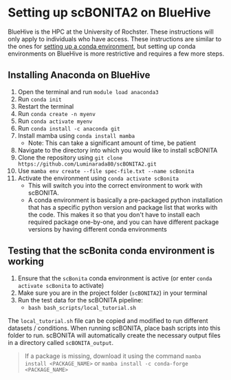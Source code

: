 # Setting up scBONITA2 on BlueHive
BlueHive is the HPC at the University of Rochster. These instructions will only apply to individuals who have access. These instructions are similar to the ones for [setting up a conda environment](conda_setup.md), but setting up conda environments on BlueHive is more restrictive and requires a few more steps.

## Installing Anaconda on BlueHive
1. Open the terminal and run `module load anaconda3`
2. Run `conda init`
3. Restart the terminal
4. Run `conda create -n myenv`
5. Run `conda activate myenv`
6. Run `conda install -c anaconda git`
7. Install mamba using `conda install mamba`
    - Note: This can take a significant amount of time, be patient
8. Navigate to the directory into which you would like to install scBONITA
9. Clone the repository using `git clone https://github.com/Luminarada80/scBONITA2.git`
10. Use `mamba env create --file spec-file.txt --name scBonita`
11. Activate the environment using `conda activate scBonita`
    - This will switch you into the correct environment to work with scBONITA.
    - A conda environment is basically a pre-packaged python installation that has a specific python version and package list that works with the code. This makes it so that you don't have to install each required package one-by-one, and you can have different package versions by having different conda environments

## Testing that the scBonita conda environment is working
1. Ensure that the `scBonita` conda environment is active (or enter `conda activate scBonita` to activate)
2. Make sure you are in the project folder (`scBONITA2`) in your terminal
3. Run the test data for the scBONITA pipeline:
    - `bash bash_scripts/local_tutorial.sh`

The `local_tutorial.sh` file can be copied and modified to run different datasets / conditions. When running scBONITA, place bash scripts into this folder to run. scBONITA will automatically create the necessary output files in a directory called `scBONITA_output`.

> If a package is missing, download it using the command `mamba install <PACKAGE_NAME>` or `mamba install -c conda-forge <PACKAGE_NAME>`